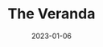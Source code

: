 ---
title: The Veranda
fulltitle: The Veranda
date: 2023-01-06
tags:
- 2023

characters:
- tzipora
- cobian
categories:
- clothing & uniforms
keywords:
- 2023
url: /stories/veranda/
toc: false
rgb: 203, 67, 81
image: /images/sketches/3.jpg
reddit: null
print: null
video: null
caption: Sitting out on the veranda in the sun.
---